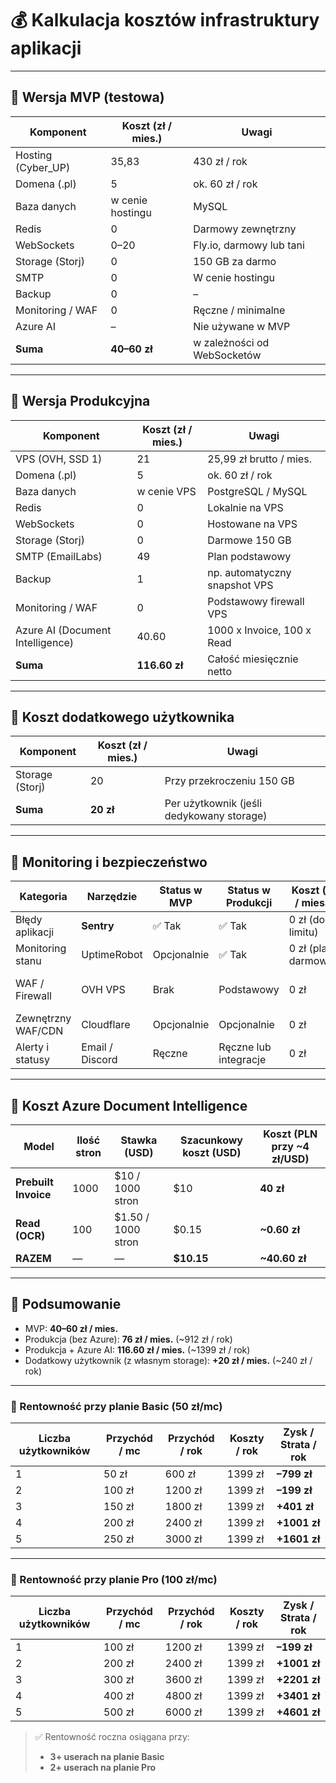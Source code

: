 # 💰 Kalkulacja kosztów infrastruktury aplikacji

---

## 🧪 Wersja MVP (testowa)

| Komponent          | Koszt (zł / mies.) | Uwagi |
|--------------------|--------------------|-------|
| Hosting (Cyber_UP) | 35,83              | 430 zł / rok |
| Domena (.pl)       | 5                  | ok. 60 zł / rok |
| Baza danych        | w cenie hostingu   | MySQL |
| Redis              | 0                  | Darmowy zewnętrzny |
| WebSockets         | 0–20               | Fly.io, darmowy lub tani |
| Storage (Storj)    | 0                  | 150 GB za darmo |
| SMTP               | 0                  | W cenie hostingu |
| Backup             | 0                  | – |
| Monitoring / WAF   | 0                  | Ręczne / minimalne |
| Azure AI           | –                  | Nie używane w MVP |
| **Suma**           | **40–60 zł**       | w zależności od WebSocketów |

---

## 🚀 Wersja Produkcyjna

| Komponent              | Koszt (zł / mies.) | Uwagi |
|------------------------|--------------------|-------|
| VPS (OVH, SSD 1)       | 21                 | 25,99 zł brutto / mies. |
| Domena (.pl)           | 5                  | ok. 60 zł / rok |
| Baza danych            | w cenie VPS        | PostgreSQL / MySQL |
| Redis                  | 0                  | Lokalnie na VPS |
| WebSockets             | 0                  | Hostowane na VPS |
| Storage (Storj)        | 0                  | Darmowe 150 GB |
| SMTP (EmailLabs)       | 49                 | Plan podstawowy |
| Backup                 | 1                  | np. automatyczny snapshot VPS |
| Monitoring / WAF       | 0                  | Podstawowy firewall VPS |
| Azure AI (Document Intelligence) | 40.60       | 1000 x Invoice, 100 x Read |
| **Suma**               | **116.60 zł**      | Całość miesięcznie netto |

---

## 👤 Koszt dodatkowego użytkownika

| Komponent       | Koszt (zł / mies.) | Uwagi |
|-----------------|--------------------|-------|
| Storage (Storj) | 20                 | Przy przekroczeniu 150 GB |
| **Suma**        | **20 zł**          | Per użytkownik (jeśli dedykowany storage) |

---

## 🔐 Monitoring i bezpieczeństwo

| Kategoria           | Narzędzie       | Status w MVP | Status w Produkcji | Koszt (zł / mies.) | Uwagi |
|---------------------|------------------|--------------|---------------------|----------------------|-------|
| Błędy aplikacji     | **Sentry**       | ✅ Tak        | ✅ Tak              | 0 zł (do limitu)     | 5000 eventów / mies. za darmo |
| Monitoring stanu    | UptimeRobot      | Opcjonalnie  | ✅ Tak              | 0 zł (plan darmowy)  | 1-min. interwał w płatnym |
| WAF / Firewall      | OVH VPS          | Brak         | Podstawowy          | 0 zł                 | Firewall systemowy (iptables) |
| Zewnętrzny WAF/CDN  | Cloudflare       | Opcjonalnie  | Opcjonalnie         | 0 zł                 | Darmowy plan z ochroną DDoS |
| Alerty i statusy    | Email / Discord  | Ręczne       | Ręczne lub integracje | 0 zł              | Możliwe przez webhook/Sentry |

---

## 🧾 Koszt Azure Document Intelligence

| Model                 | Ilość stron | Stawka (USD)         | Szacunkowy koszt (USD) | Koszt (PLN przy ~4 zł/USD) |
|-----------------------|-------------|-----------------------|--------------------------|-----------------------------|
| **Prebuilt Invoice**  | 1000        | $10 / 1000 stron      | $10                     | **40 zł**                   |
| **Read (OCR)**        | 100         | $1.50 / 1000 stron    | $0.15                   | **~0.60 zł**                |
| **RAZEM**             | —           | —                     | **$10.15**              | **~40.60 zł**               |

---

## 📌 Podsumowanie

- MVP: **40–60 zł / mies.**
- Produkcja (bez Azure): **76 zł / mies.** (~912 zł / rok)
- Produkcja + Azure AI: **116.60 zł / mies.** (~1399 zł / rok)
- Dodatkowy użytkownik (z własnym storage): **+20 zł / mies.** (~240 zł / rok)

---

### 💼 Rentowność przy planie **Basic (50 zł/mc)**

| Liczba użytkowników | Przychód / mc | Przychód / rok | Koszty / rok | Zysk / Strata / rok |
|---------------------|----------------|----------------|---------------|----------------------|
| 1                   | 50 zł          | 600 zł         | 1399 zł       | **–799 zł**          |
| 2                   | 100 zł         | 1200 zł        | 1399 zł       | **–199 zł**          |
| 3                   | 150 zł         | 1800 zł        | 1399 zł       | **+401 zł**          |
| 4                   | 200 zł         | 2400 zł        | 1399 zł       | **+1001 zł**         |
| 5                   | 250 zł         | 3000 zł        | 1399 zł       | **+1601 zł**         |

---

### 💼 Rentowność przy planie **Pro (100 zł/mc)**

| Liczba użytkowników | Przychód / mc | Przychód / rok | Koszty / rok | Zysk / Strata / rok |
|---------------------|----------------|----------------|---------------|----------------------|
| 1                   | 100 zł         | 1200 zł        | 1399 zł       | **–199 zł**          |
| 2                   | 200 zł         | 2400 zł        | 1399 zł       | **+1001 zł**         |
| 3                   | 300 zł         | 3600 zł        | 1399 zł       | **+2201 zł**         |
| 4                   | 400 zł         | 4800 zł        | 1399 zł       | **+3401 zł**         |
| 5                   | 500 zł         | 6000 zł        | 1399 zł       | **+4601 zł**         |

> ✅ Rentowność roczna osiągana przy:
> - **3+ userach na planie Basic**
> - **2+ userach na planie Pro**

